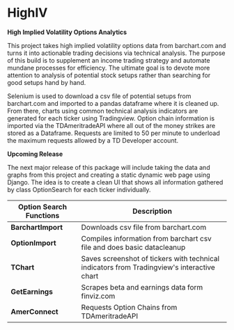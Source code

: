 # HighIV


**High Implied Volatility Options Analytics**


This project takes high implied volatility options data from barchart.com and turns it into actionable trading decisions via technical analysis. The
purpose of this build is to supplement an income trading strategy and automate mundane processes for efficiency. The ultimate goal is to devote more attention
to analysis of potential stock setups rather than searching for good setups hand by hand. 

Selenium is used to download a csv file of potential setups from barchart.com and imported to a pandas dataframe where it is cleaned up. From there, charts
using common technical analysis indicators are generated for each ticker using Tradingview. Option chain information is imported via the TDAmeritradeAPI where
all out of the money strikes are stored as a Dataframe. Requests are limited to 50 per minute to underload the maximum requests allowed by a TD Developer account.


**Upcoming Release**


The next major release of this package will include taking the data and graphs from this project and creating a static dynamic web page using Django.
The idea is to create a clean UI that shows all information gathered by class OptionSearch for each ticker individually.


| Option Search Functions | Description |
|---------------------------|---------------------------|
|     **BarchartImport**                   |      Downloads csv file from barchart.com             |
|     **OptionImport**                   |      Compiles information from barchart csv file and does basic datacleanup            |
|     **TChart**                   |      Saves screenshot of tickers with technical indicators from Tradingview's interactive chart            |
|     **GetEarnings**                   |      Scrapes beta and earnings data form finviz.com             |
|     **AmerConnect**                   |      Requests Option Chains from TDAmeritradeAPI            |



